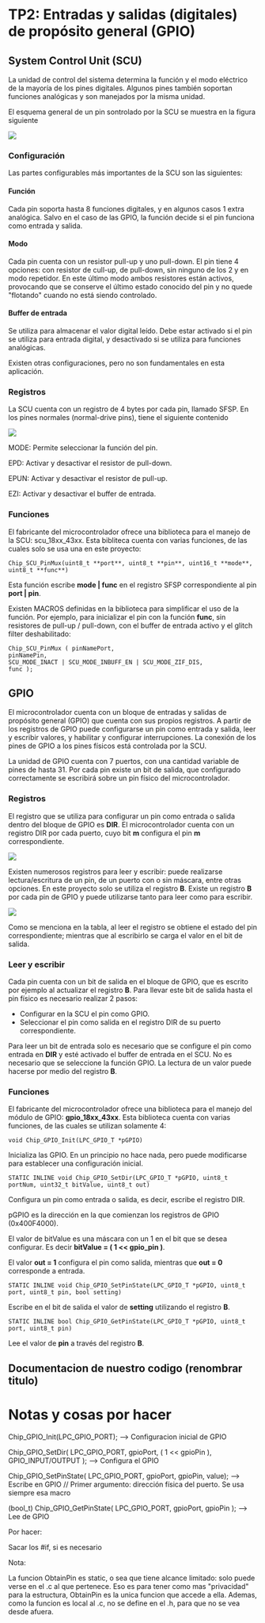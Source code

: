 # TP2: Entradas y salidas (digitales) de propósito general (GPIO)

## System Control Unit (SCU)

La unidad de control del sistema determina la función y el modo eléctrico de la mayoría de los pines digitales. Algunos pines también soportan funciones analógicas y son manejados por la misma unidad.

El esquema general de un pin sontrolado por la SCU se muestra en la figura siguiente

![](https://user-images.githubusercontent.com/38143566/84207295-6a5ce080-aa87-11ea-8fff-72878b23c3c6.png)

### Configuración

Las partes configurables más importantes de la SCU son las siguientes:

#### Función

Cada pin soporta hasta 8 funciones digitales, y en algunos casos 1 extra analógica. Salvo en el caso de las GPIO, la función decide si el pin funciona como entrada y salida.

#### Modo

Cada pin cuenta con un resistor pull-up y uno pull-down. El pin tiene 4 opciones: con resistor de cull-up, de pull-down, sin ninguno de los 2 y en modo repetidor. En este último modo ambos resistores están activos, provocando que se conserve el último estado conocido del pin y no quede "flotando" cuando no está siendo controlado.

#### Buffer de entrada

Se utiliza para almacenar el valor digital leído. Debe estar activado si el pin se utiliza para entrada digital, y desactivado si se utiliza para funciones analógicas.

Existen otras configuraciones, pero no son fundamentales en esta aplicación.


### Registros

La SCU cuenta con un registro de 4 bytes por cada pin, llamado SFSP. En los pines normales (normal-drive pins), tiene el siguiente contenido

![](https://user-images.githubusercontent.com/38143566/84207333-8c566300-aa87-11ea-967d-15828a184604.png)

MODE: Permite seleccionar la función del pin.

EPD: Activar y desactivar el resistor de pull-down.

EPUN: Activar y desactivar el resistor de pull-up.

EZI: Activar y desactivar el buffer de entrada.


### Funciones 

El fabricante del microcontrolador ofrece una biblioteca para el manejo de la SCU: scu_18xx_43xx. Esta bibliteca cuenta con varias funciones, de las cuales solo se usa una en este proyecto:

```
Chip_SCU_PinMux(uint8_t **port**, uint8_t **pin**, uint16_t **mode**, uint8_t **func**)
```

Esta función escribe **mode | func** en el registro SFSP correspondiente al pin **port | pin**.

Existen MACROS definidas en la biblioteca para simplificar el uso de la función. Por ejemplo, para inicializar el pin con la función **func**, sin resistores de pull-up / pull-down, con el buffer de entrada activo y el glitch filter deshabilitado:

```
Chip_SCU_PinMux ( pinNamePort, 
pinNamePin, 
SCU_MODE_INACT | SCU_MODE_INBUFF_EN | SCU_MODE_ZIF_DIS,
func );
```



## GPIO

El microcontrolador cuenta con un bloque de entradas y salidas de propósito general (GPIO) que cuenta con sus propios registros. A partir de los registros de GPIO puede configurarse un pin como entrada y salida, leer y escribir valores, y habilitar y configurar interrupciones. La conexión de los pines de GPIO a los pines físicos está controlada por la SCU.

La unidad de GPIO cuenta con 7 puertos, con una cantidad variable de pines de hasta 31. Por cada pin existe un bit de salida, que configurado correctamente se escribirá sobre un pin físico del microcontrolador.


### Registros

El registro que se utiliza para configurar un pin como entrada o salida dentro del bloque de GPIO es **DIR**. El microcontrolador cuenta con un registro DIR por cada puerto, cuyo bit **m** configura el pin **m** correspondiente.

![](https://user-images.githubusercontent.com/38143566/84331192-f4787800-ab5f-11ea-827c-acb9f8382d09.png)

Existen numerosos registros para leer y escribir: puede realizarse lectura/escritura de un pin, de un puerto con o sin máscara, entre otras opciones. En este proyecto solo se utiliza el registro **B**. Existe un registro **B** por cada pin de GPIO y puede utilizarse tanto para leer como para escribir.

![](https://user-images.githubusercontent.com/38143566/84331220-065a1b00-ab60-11ea-8e5d-dc8a434db3a6.png)

Como se menciona en la tabla, al leer el registro se obtiene el estado del pin correspondiente; mientras que al escribirlo se carga el valor en el bit de salida.


### Leer y escribir

Cada pin cuenta con un bit de salida en el bloque de GPIO, que es escrito por ejemplo al actualizar el registro **B**. Para llevar este bit de salida hasta el pin físico es necesario realizar 2 pasos:

* Configurar en la SCU el pin como GPIO.
* Seleccionar el pin como salida en el registro DIR de su puerto correspondiente.

Para leer un bit de entrada solo es necesario que se configure el pin como entrada en **DIR** y esté activado el buffer de entrada en el SCU. No es necesario que se seleccione la función GPIO. La lectura de un valor puede hacerse por medio del registro **B**.


### Funciones

El fabricante del microcontrolador ofrece una biblioteca para el manejo del módulo de GPIO: **gpio_18xx_43xx**. Esta biblioteca cuenta con varias funciones, de las cuales se utilizan solamente 4:

```
void Chip_GPIO_Init(LPC_GPIO_T *pGPIO)
```

Inicializa las GPIO. En un principio no hace nada, pero puede modificarse para establecer una configuración inicial.

```
STATIC INLINE void Chip_GPIO_SetDir(LPC_GPIO_T *pGPIO, uint8_t portNum, uint32_t bitValue, uint8_t out)
```

Configura un pin como entrada o salida, es decir, escribe el registro DIR. 

pGPIO es la dirección en la que comienzan los registros de GPIO (0x400F4000). 

El valor de bitValue es una máscara con un 1 en el bit que se desea configurar. Es decir **bitValue = ( 1 << gpio_pin )**.

El valor **out = 1** configura el pin como salida, mientras que **out = 0** corresponde a entrada.

```
STATIC INLINE void Chip_GPIO_SetPinState(LPC_GPIO_T *pGPIO, uint8_t port, uint8_t pin, bool setting)
```

Escribe en el bit de salida el valor de **setting** utilizando el registro **B**.

```
STATIC INLINE bool Chip_GPIO_GetPinState(LPC_GPIO_T *pGPIO, uint8_t port, uint8_t pin)
```

Lee el valor de **pin** a través del registro **B**.


## Documentacion de nuestro codigo (renombrar titulo)



# Notas y cosas por hacer

Chip_GPIO_Init(LPC_GPIO_PORT); --> Configuracion inicial de GPIO


Chip_GPIO_SetDir( LPC_GPIO_PORT, gpioPort, ( 1 << gpioPin ), GPIO_INPUT/OUTPUT ); --> Configura el GPIO

Chip_GPIO_SetPinState( LPC_GPIO_PORT, gpioPort, gpioPin, value); --> Escribe en GPIO // Primer argumento: dirección física del puerto. Se usa siempre esa macro

(bool_t) Chip_GPIO_GetPinState( LPC_GPIO_PORT, gpioPort, gpioPin ); --> Lee de GPIO



Por hacer:

Sacar los #if, si es necesario

Nota:

La funcion ObtainPin es static, o sea que tiene alcance limitado: solo puede verse en el .c al que pertenece. Eso es para tener como mas "privacidad" para la estructura, ObtainPin es la unica funcion que accede a ella. Ademas, como la funcion es local al .c, no se define en el .h, para que no se vea desde afuera.
